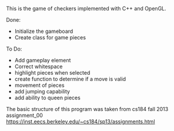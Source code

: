 This is the game of checkers implemented with C++ and OpenGL.


Done:
- Initialize the gameboard
- Create class for game pieces

To Do:
- Add gameplay element
- Correct whitespace
- highlight pieces when selected
- create function to determine if a move is valid
- movement of pieces
- add jumping capability
- add ability to queen pieces


The basic structure of this program was taken from cs184 fall 2013 assignment_00
https://inst.eecs.berkeley.edu/~cs184/sp13/assignments.html
